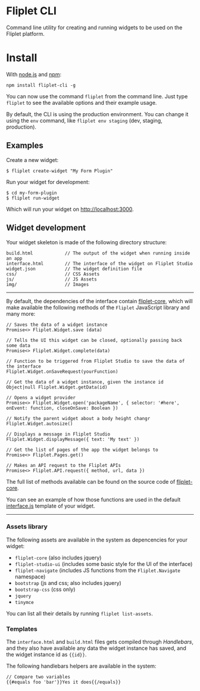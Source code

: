 # Fliplet CLI
Command line utility for creating and running widgets to be used on the Fliplet platform.

# Install
With [node.js](http://nodejs.org/) and [npm](http://github.com/isaacs/npm):

```
npm install fliplet-cli -g
```

You can now use the command `fliplet` from the command line. Just type `fliplet` to see the available options and their example usage.

By default, the CLI is using the production environment. You can change it using the `env` command, like `fliplet env staging` (dev, staging, production).

## Examples

Create a new widget:

```
$ fliplet create-widget "My Form Plugin"
```

Run your widget for development:

```
$ cd my-form-plugin
$ fliplet run-widget
```

Which will run your widget on [http://localhost:3000](http://localhost:3000).

## Widget development

Your widget skeleton is made of the following directory structure:

```
build.html            // The output of the widget when running inside an app
interface.html        // The interface of the widget on Fliplet Studio
widget.json           // The widget definition file
css/                  // CSS Assets
js/                   // JS Assets
img/                  // Images
```

---

By default, the dependencies of the interface contain [fliplet-core](https://api.fliplet.com/assets/fliplet-core/1.0/core.js), which will make available the following methods of the `Fliplet` JavaScript library and many more:

```
// Saves the data of a widget instance
Promise<> Fliplet.Widget.save (data)

// Tells the UI this widget can be closed, optionally passing back some data
Promise<> Fliplet.Widget.complete(data)

// Function to be triggered from Fliplet Studio to save the data of the interface
Fliplet.Widget.onSaveRequest(yourFunction)

// Get the data of a widget instance, given the instance id
Object|null Fliplet.Widget.getData(id)

// Opens a widget provider
Promise<> Fliplet.Widget.open('packageName', { selector: '#here', onEvent: function, closeOnSave: Boolean })

// Notify the parent widget about a body height changr
Fliplet.Widget.autosize()

// Displays a message in Fliplet Studio
Fliplet.Widget.displayMessage({ text: 'My text' })

// Get the list of pages of the app the widget belongs to
Promise<> Fliplet.Pages.get()

// Makes an API request to the Fliplet APIs
Promise<> Fliplet.API.request({ method, url, data })
```

The full list of methods available can be found on the source code of [fliplet-core](https://api.fliplet.com/assets/fliplet-core/1.0/core.js).

You can see an example of how those functions are used in the default [interface.js](https://github.com/Fliplet/fliplet-cli/blob/master/widget-template/js/interface.js) template of your widget.

---

### Assets library

The following assets are available in the system as depencencies for your widget:

- `fliplet-core` (also includes jquery)
- `fliplet-studio-ui` (includes some basic style for the UI of the interface)
- `fliplet-navigate` (includes JS functions from the `Fliplet.Navigate` namespace)
- `bootstrap` (js and css; also includes jquery)
- `bootstrap-css` (css only)
- `jquery`
- `tinymce`

You can list all their details by running `fliplet list-assets`.

### Templates

The `interface.html` and `build.html` files gets compiled through *Handlebars*, and they also have available any data the widget instance has saved, and the widget instance id as `{{id}}`.

The following handlebars helpers are available in the system:

```
// Compare two variables
{{#equals foo 'bar'}}Yes it does{{/equals}}
```